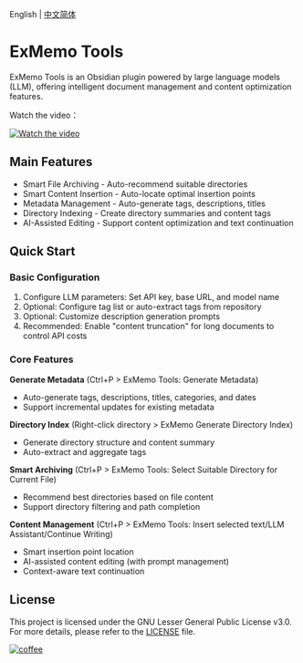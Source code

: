English | [中文简体](https://github.com/exmemo-ai/obsidian-exmemo-tools/blob/master/README_cn.md)

# ExMemo Tools

ExMemo Tools is an Obsidian plugin powered by large language models (LLM), offering intelligent document management and content optimization features.

Watch the video：

[![Watch the video](https://img.youtube.com/vi/5naS9p8a1IE/hqdefault.jpg)](https://www.youtube.com/watch?v=5naS9p8a1IE)

## Main Features

* Smart File Archiving - Auto-recommend suitable directories
* Smart Content Insertion - Auto-locate optimal insertion points
* Metadata Management - Auto-generate tags, descriptions, titles
* Directory Indexing - Create directory summaries and content tags
* AI-Assisted Editing - Support content optimization and text continuation

## Quick Start

### Basic Configuration

1. Configure LLM parameters: Set API key, base URL, and model name
2. Optional: Configure tag list or auto-extract tags from repository
3. Optional: Customize description generation prompts
4. Recommended: Enable "content truncation" for long documents to control API costs

### Core Features

**Generate Metadata** (Ctrl+P > ExMemo Tools: Generate Metadata)
- Auto-generate tags, descriptions, titles, categories, and dates
- Support incremental updates for existing metadata

**Directory Index** (Right-click directory > ExMemo Generate Directory Index)
- Generate directory structure and content summary
- Auto-extract and aggregate tags

**Smart Archiving** (Ctrl+P > ExMemo Tools: Select Suitable Directory for Current File)
- Recommend best directories based on file content
- Support directory filtering and path completion

**Content Management** (Ctrl+P > ExMemo Tools: Insert selected text/LLM Assistant/Continue Writing)
- Smart insertion point location
- AI-assisted content editing (with prompt management)
- Context-aware text continuation

## License

This project is licensed under the GNU Lesser General Public License v3.0. For more details, please refer to the [LICENSE](./LICENSE) file.

[![coffee](https://img.buymeacoffee.com/button-api/?text=Buy%20me%20a%20coffee&emoji=%E2%98%95&slug=windingblack&button_colour=FFDD00&font_colour=000000&font_family=Comic&outline_colour=000000&coffee_colour=ffffff)](https://buymeacoffee.com/xieyan0811y)